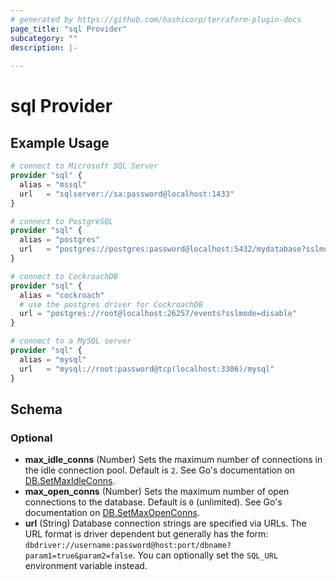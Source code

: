 ```yaml
---
# generated by https://github.com/hashicorp/terraform-plugin-docs
page_title: "sql Provider"
subcategory: ""
description: |-
  
---
```


# sql Provider



## Example Usage

```terraform
# connect to Microsoft SQL Server
provider "sql" {
  alias = "mssql"
  url   = "sqlserver://sa:password@localhost:1433"
}

# connect to PostgreSQL
provider "sql" {
  alias = "postgres"
  url   = "postgres://postgres:password@localhost:5432/mydatabase?sslmode=disable"
}

# connect to CockroachDB
provider "sql" {
  alias = "cockroach"
  # use the postgres driver for CockroachDB
  url = "postgres://root@localhost:26257/events?sslmode=disable"
}

# connect to a MySQL server
provider "sql" {
  alias = "mysql"
  url   = "mysql://root:password@tcp(localhost:3306)/mysql"
}
```

<!-- schema generated by tfplugindocs -->
## Schema

### Optional

- **max_idle_conns** (Number) Sets the maximum number of connections in the idle connection pool. Default is `2`. See Go's documentation on [DB.SetMaxIdleConns](https://golang.org/pkg/database/sql/#DB.SetMaxIdleConns).
- **max_open_conns** (Number) Sets the maximum number of open connections to the database. Default is `0` (unlimited). See Go's documentation on [DB.SetMaxOpenConns](https://golang.org/pkg/database/sql/#DB.SetMaxOpenConns).
- **url** (String) Database connection strings are specified via URLs. The URL format is driver dependent but generally has the form: `dbdriver://username:password@host:port/dbname?param1=true&param2=false`. You can optionally set the `SQL_URL` environment variable instead.
